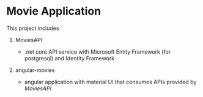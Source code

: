 # Movie Application

This project includes
1. MoviesAPI
    * .net core API service with Microsoft Entity Framework (for postgresql) and Identity Framework

2. angular-movies
    * angular application with material UI that consumes APIs provided by _MoviesAPI_